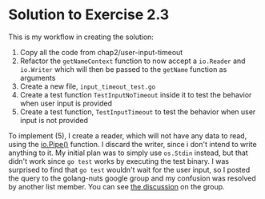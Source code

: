 # Solution to Exercise 2.3

This is my workflow in creating the solution:

1. Copy all the code from chap2/user-input-timeout
2. Refactor the `getNameContext` function to now accept a `io.Reader` and `io.Writer` which will then be
   passed to the `getName` function as arguments
3. Create a new file, `input_timeout_test.go`
4. Create a test function `TestInputNoTimeout` inside it to test the behavior when user input is provided
5. Create a test function, `TestInputTimeout` to test the behavior when user input is not provided

To implement (5), I create a reader, which will not have any data to read, using the [io.Pipe()](https://pkg.go.dev/io#Pipe)
function. I discard the writer, since i don't intend to write anything to it. My initial plan was to simply
use `os.Stdin` instead, but that didn't work since `go test` works by executing the test binary. I was
surprised to find that `go test` wouldn't wait for the user input, so I posted the query
to the golang-nuts google group and my confusion was resolved by another list member.
You can see [the discussion](https://groups.google.com/g/golang-nuts/c/24pL7iQbx64/m/ZHQugkOLAgAJ) on the group.